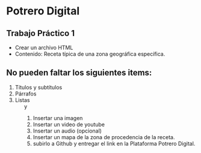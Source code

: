 # Potrero Digital
## Trabajo Práctico 1
* Crear un archivo HTML
* Contenido: Receta típica de una zona geográfica específica.

## No pueden faltar los siguientes items:
1. Títulos y subtítulos
2. Párrafos
3. Listas <ul> y <ol>
4. Insertar una imagen
5. Insertar un video de youtube
6. Insertar un audio (opcional)
7. Insertar un mapa de la zona de procedencia de la receta.
8. subirlo a Github y entregar el link en la Plataforma Potrero Digital.
